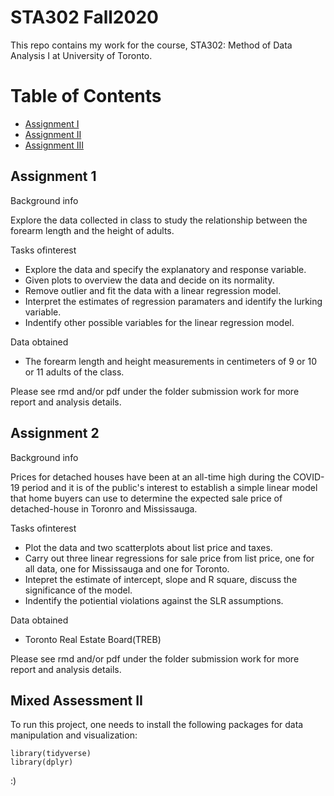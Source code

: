 # STA302 Fall2020
This repo contains my work for the course, STA302: Method of Data Analysis I at University of Toronto.

# Table of Contents
* [Assignment I](#Assignment-I)
* [Assignment II](#Assignment-II)
* [Assignment III](#Assignment-III)


## Assignment 1
Background info

Explore the data collected in class to study the relationship between the forearm length and the height of adults.

Tasks ofinterest
* Explore the data and specify the explanatory and response variable.
* Given plots to overview the data and decide on its normality.
* Remove outlier and fit the data with a linear regression model.
* Interpret the estimates of regression paramaters and identify the lurking variable.
* Indentify other possible variables for the linear regression model.

Data obtained
* The forearm length and height measurements in centimeters of 9 or 10 or 11 adults of the class.

Please see rmd and/or pdf under the folder submission work for more report and analysis details.

## Assignment 2
Background info

Prices for detached houses have been at an all-time high during the COVID-19 period and it is of the public's interest to establish a simple linear model that home buyers can use to determine the expected sale price of detached-house in Toronro and Mississauga.

Tasks ofinterest
* Plot the data and two scatterplots about list price and taxes.
* Carry out three linear regressions for sale price from list price, one for all data, one for Mississauga and one for Toronto.
* Intepret the estimate of intercept, slope and R square, discuss the significance of the model.
* Indentify the potiential violations against the SLR assumptions.

Data obtained
* Toronto Real Estate Board(TREB)


Please see rmd and/or pdf under the folder submission work for more report and analysis details.
	
## Mixed Assessment II
To run this project, one needs to install the following packages for data manipulation and visualization:

```
library(tidyverse)
library(dplyr)
```
:)
